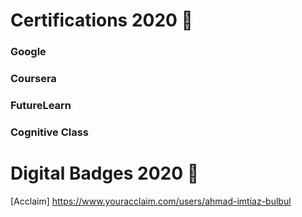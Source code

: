 # Certifications 2020 📜
### Google
### Coursera 
### FutureLearn 
### Cognitive Class


# Digital Badges 2020 📛
 [Acclaim] https://www.youracclaim.com/users/ahmad-imtiaz-bulbul
